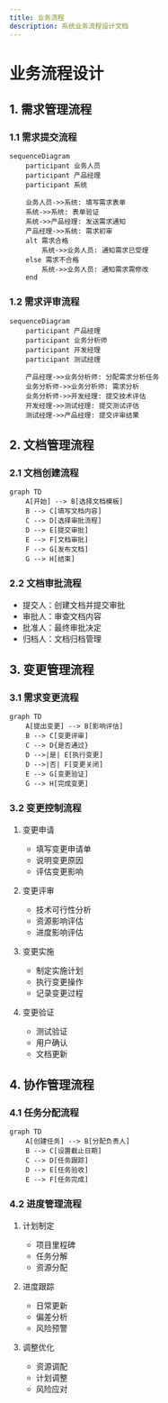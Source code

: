 ```yaml
---
title: 业务流程
description: 系统业务流程设计文档
---
```


# 业务流程设计

## 1. 需求管理流程

### 1.1 需求提交流程
```mermaid
sequenceDiagram
    participant 业务人员
    participant 产品经理
    participant 系统
    
    业务人员->>系统: 填写需求表单
    系统->>系统: 表单验证
    系统->>产品经理: 发送需求通知
    产品经理->>系统: 需求初审
    alt 需求合格
        系统->>业务人员: 通知需求已受理
    else 需求不合格
        系统->>业务人员: 通知需求需修改
    end
```

### 1.2 需求评审流程
```mermaid
sequenceDiagram
    participant 产品经理
    participant 业务分析师
    participant 开发经理
    participant 测试经理
    
    产品经理->>业务分析师: 分配需求分析任务
    业务分析师->>业务分析师: 需求分析
    业务分析师->>开发经理: 提交技术评估
    开发经理->>测试经理: 提交测试评估
    测试经理->>产品经理: 提交评审结果
```

## 2. 文档管理流程

### 2.1 文档创建流程
```mermaid
graph TD
    A[开始] --> B[选择文档模板]
    B --> C[填写文档内容]
    C --> D[选择审批流程]
    D --> E[提交审批]
    E --> F[文档审批]
    F --> G[发布文档]
    G --> H[结束]
```

### 2.2 文档审批流程
- 提交人：创建文档并提交审批
- 审批人：审查文档内容
- 批准人：最终审批决定
- 归档人：文档归档管理

## 3. 变更管理流程

### 3.1 需求变更流程
```mermaid
graph TD
    A[提出变更] --> B[影响评估]
    B --> C[变更评审]
    C --> D{是否通过}
    D -->|是| E[执行变更]
    D -->|否| F[变更关闭]
    E --> G[变更验证]
    G --> H[完成变更]
```

### 3.2 变更控制流程
1. 变更申请
   - 填写变更申请单
   - 说明变更原因
   - 评估变更影响

2. 变更评审
   - 技术可行性分析
   - 资源影响评估
   - 进度影响评估

3. 变更实施
   - 制定实施计划
   - 执行变更操作
   - 记录变更过程

4. 变更验证
   - 测试验证
   - 用户确认
   - 文档更新

## 4. 协作管理流程

### 4.1 任务分配流程
```mermaid
graph TD
    A[创建任务] --> B[分配负责人]
    B --> C[设置截止日期]
    C --> D[任务跟踪]
    D --> E[任务验收]
    E --> F[任务完成]
```

### 4.2 进度管理流程
1. 计划制定
   - 项目里程碑
   - 任务分解
   - 资源分配

2. 进度跟踪
   - 日常更新
   - 偏差分析
   - 风险预警

3. 调整优化
   - 资源调配
   - 计划调整
   - 风险应对 